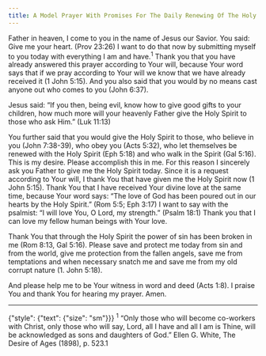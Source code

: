 ```yaml
---
title: A Model Prayer With Promises For The Daily Renewing Of The Holy Spirit
---
```


Father in heaven, I come to you in the name of Jesus our Savior. You said: Give me your heart. (Prov 23:26) I want to do that now by submitting myself to you today with everything I am and have.<sup>1</sup> Thank you that you have already answered this prayer according to Your will, because Your word says that if we pray according to Your will we know that we have already received it (1 John 5:15). And you also said that you would by no means cast anyone out who comes to you (John 6:37).

Jesus said: “If you then, being evil, know how to give good gifts to your children, how much more will your heavenly Father give the Holy Spirit to those who ask Him.” (Luk 11:13)

You further said that you would give the Holy Spirit to those, who believe in you (John 7:38-39), who obey you (Acts 5:32), who let themselves be renewed with the Holy Spirit (Eph 5:18) and who walk in the Spirit (Gal 5:16). This is my desire. Please accomplish this in me. For this reason I sincerely ask you Father to give me the Holy Spirit today. Since it is a request according to Your will, I thank You that have given me the Holy Spirit now (1 John 5:15). Thank You that I have received Your divine love at the same time, because Your word says: “The love of God has been poured out in our hearts by the Holy Spirit.” (Rom 5:5; Eph 3:17) I want to say with the psalmist: “I will love You, O Lord, my strength.” (Psalm 18:1) Thank you that I can love my fellow human beings with Your love.

Thank You that through the Holy Spirit the power of sin has been broken in me (Rom 8:13, Gal 5:16). Please save and protect me today from sin and from the world, give me protection from the fallen angels, save me from temptations and when necessary snatch me and save me from my old corrupt nature (1. John 5:18).

And please help me to be Your witness in word and deed (Acts 1:8). I praise You and thank You for hearing my prayer. Amen.

---

{"style": {"text": {"size": "sm"}}}
<sup>1</sup> “Only those who will become co-workers with Christ, only those who will say, Lord, all I have and all I am is Thine, will be acknowledged as sons and daughters of God.” Ellen G. White, The Desire of Ages (1898), p. 523.1